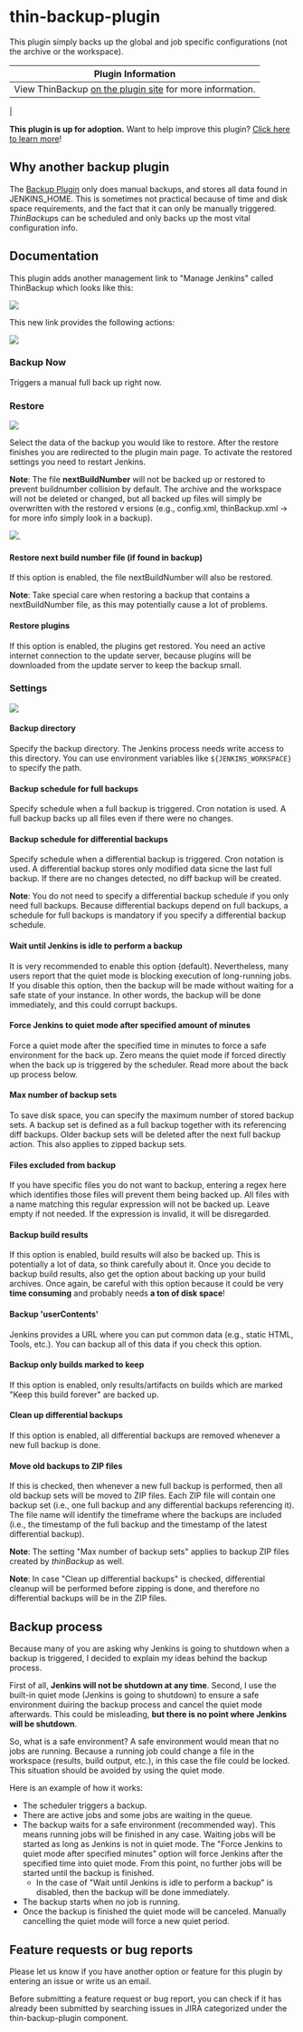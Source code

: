 # thin-backup-plugin

This plugin simply backs up the global and job specific configurations (not the archive or the workspace).

| Plugin Information                                                                                |
|---------------------------------------------------------------------------------------------------|
| View ThinBackup [on the plugin site](https://plugins.jenkins.io/thinBackup) for more information.
|

**This plugin is up for adoption.** Want to help improve this plugin?
[Click here to learn more](https://wiki.jenkins.io/display/JENKINS/Adopt+a+Plugin "Adopt a Plugin")!

## Why another backup plugin

The [Backup Plugin](https://github.com/jenkinsci/thin-backup-plugin) only does manual backups, and
stores all data found in JENKINS\_HOME.  This is sometimes not practical because of time and disk
space requirements, and the fact that it can only be manually triggered.  *ThinBackup*s can be
scheduled and only backs up the most vital configuration info.

## Documentation

This plugin adds another management link to "Manage Jenkins" called ThinBackup which looks like
this:

![](http://wiki.jenkins-ci.org/download/attachments/49512461/ManagementLink.png)

This new link provides the following actions:

![](http://wiki.jenkins-ci.org/download/attachments/49512461/thinBackup.png)

### Backup Now

Triggers a manual full back up right now.

### Restore

![](http://wiki.jenkins-ci.org/download/attachments/49512461/restore.PNG)

Select the data of the backup you would like to restore.  After the restore finishes you are
redirected to the plugin main page.  To activate the restored settings you need to restart Jenkins.

**Note**: The file **nextBuildNumber** will not be backed up or restored to prevent buildnumber
collision by default.  The archive and the workspace will not be deleted or changed, but all backed
up files will simply be overwritten with the restored v ersions (e.g., config.xml, thinBackup.xml
-\> for more info simply look in a backup).

![](http://wiki.jenkins-ci.org/download/attachments/49512461/backupStore.PNG).

#### Restore next build number file (if found in backup)

If this option is enabled, the file nextBuildNumber will also be restored.

**Note**: Take special care when restoring a backup that contains a nextBuildNumber file, as this
may potentially cause a lot of problems.

#### Restore plugins

If this option is enabled, the plugins get restored.  You need an active internet connection to the
update server, because plugins will be downloaded from the update server to keep the backup small.

### Settings

![](https://wiki.jenkins.io/download/attachments/49512461/thinBackupSettings.PNG?version=2&modificationDate=1311601261000&api=v2)

#### Backup directory

Specify the backup directory.  The Jenkins process needs write access to this directory.  You can
use environment variables like `${JENKINS_WORKSPACE}` to specify the path.

#### Backup schedule for full backups

Specify schedule when a full backup is triggered.  Cron notation is used.  A full backup backs up
all files even if there were no changes.

#### Backup schedule for differential backups

Specify schedule when a differential backup is triggered.  Cron notation is used.  A differential
backup stores only modified data sicne the last full backup.  If there are no changes detected, no
diff backup will be created.

**Note**: You do not need to specify a differential backup schedule if you only need full backups.
Because differential backups depend on full backups, a schedule for full backups is mandatory if you
specify a differential backup schedule.

#### Wait until Jenkins is idle to perform a backup

It is very recommended to enable this option (default).  Nevertheless, many users report that the
quiet mode is blocking execution of long-running jobs.  If you disable this option, then the backup
will be made without waiting for a safe state of your instance.  In other words, the backup will be
done immediately, and this could corrupt backups.

#### Force Jenkins to quiet mode after specified amount of minutes

Force a quiet mode after the specified time in minutes to force a safe environment for the back up.
Zero means the quiet mode if forced directly when the back up is triggered by the scheduler.  Read
more about the back up process below.

#### Max number of backup sets

To save disk space, you can specify the maximum number of stored backup sets.  A backup set is
defined as a full backup together with its referencing diff backups.  Older backup sets will be
deleted after the next full backup action.  This also applies to zipped backup sets.

#### Files excluded from backup

If you have specific files you do not want to backup, entering a regex here which identifies those
files will prevent them being backed up.  All files with a name matching this regular expression
will not be backed up.  Leave empty if not needed.  If the expression is invalid, it will be
disregarded.

#### Backup build results

If this option is enabled, build results will also be backed up.  This is potentially a lot of data,
so think carefully about it.  Once you decide to backup build results, also get the option about
backing up your build archives.  Once again, be careful with this option because it could be very
**time consuming** and probably needs **a ton of disk space**!

#### Backup 'userContents'

Jenkins provides a URL where you can put common data (e.g., static HTML, Tools, etc.).  You can
backup all of this data if you check this option.

#### Backup only builds marked to keep

If this option is enabled, only results/artifacts on builds which are marked "Keep this build
forever" are backed up.

#### Clean up differential backups

If this option is enabled, all differential backups are removed whenever a new full backup is done.

#### Move old backups to ZIP files

If this is checked, then whenever a new full backup is performed, then all old backup sets will be
moved to ZIP files.  Each ZIP file will contain one backup set (i.e., one full backup and any
differential backups referencing it).  The file name will identify the timeframe where the backups
are included (i.e., the timestamp of the full backup and the timestamp of the latest differential
backup).

**Note**: The setting "Max number of backup sets" applies to backup ZIP files created by *thinBackup*
as well.

**Note**: In case "Clean up differential backups" is checked, differential cleanup will be performed
before zipping is done, and therefore no differential backups will be in the ZIP files.

## Backup process

Because many of you are asking why Jenkins is going to shutdown when a backup is triggered, I
decided to explain my ideas behind the backup process.

First of all, **Jenkins will not be shutdown at any time**.  Second, I use the built-in quiet mode
(Jenkins is going to shutdown) to ensure a safe environment duiring the backup process and cancel
the quiet mode afterwards.  This could be misleading, **but there is no point where Jenkins will be
shutdown**.

So, what is a safe environment?  A safe environment would mean that no jobs are running. Because a
running job could change a file in the workspace (results, build output, etc.), in this case the
file could be locked. This situation should be avoided by using the quiet mode.

Here is an example of how it works:
- The scheduler triggers a backup.
- There are active jobs and some jobs are waiting in the queue.
- The backup waits for a safe environment (recommended way).  This means running jobs will be
  finished in any case.  Waiting jobs will be started as long as Jenkins is not in quiet mode.  The
  "Force Jenkins to quiet mode after specified minutes" option will force Jenkins after the
  specified time into quiet mode.  From this point, no further jobs will be started until the backup
  is finished.
  - In the case of "Wait until Jenkins is idle to perform a backup" is disabled, then the backup
    will be done immediately.
- The backup starts when no job is running.
- Once the backup is finished the quiet mode will be canceled.  Manually cancelling the quiet mode
  will force a new quiet period.

## Feature requests or bug reports

Please let us know if you have another option or feature for this plugin by entering an issue or
write us an email.

Before submitting a feature request or bug report, you can check if it has already been submitted by
searching issues in JIRA categorized under the thin-backup-plugin component.
